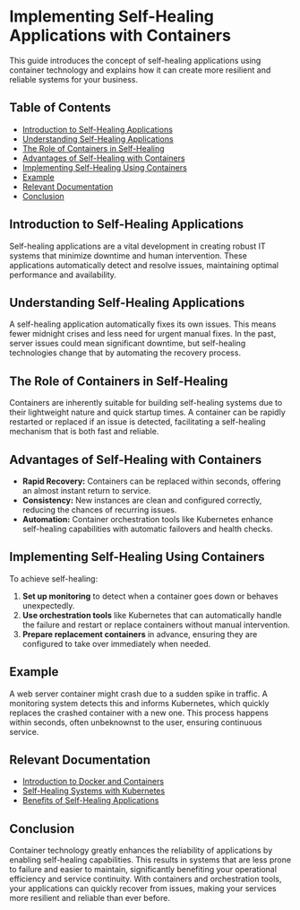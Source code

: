 # Implementing Self-Healing Applications with Containers

This guide introduces the concept of self-healing applications using container technology and explains how it can create more resilient and reliable systems for your business.

## Table of Contents

- [Introduction to Self-Healing Applications](#introduction-to-self-healing-applications)
- [Understanding Self-Healing Applications](#understanding-self-healing-applications)
- [The Role of Containers in Self-Healing](#the-role-of-containers-in-self-healing)
- [Advantages of Self-Healing with Containers](#advantages-of-self-healing-with-containers)
- [Implementing Self-Healing Using Containers](#implementing-self-healing-using-containers)
- [Example](#example)
- [Relevant Documentation](#relevant-documentation)
- [Conclusion](#conclusion)

## Introduction to Self-Healing Applications

Self-healing applications are a vital development in creating robust IT systems that minimize downtime and human intervention. These applications automatically detect and resolve issues, maintaining optimal performance and availability.

## Understanding Self-Healing Applications

A self-healing application automatically fixes its own issues. This means fewer midnight crises and less need for urgent manual fixes. In the past, server issues could mean significant downtime, but self-healing technologies change that by automating the recovery process.

## The Role of Containers in Self-Healing

Containers are inherently suitable for building self-healing systems due to their lightweight nature and quick startup times. A container can be rapidly restarted or replaced if an issue is detected, facilitating a self-healing mechanism that is both fast and reliable.

## Advantages of Self-Healing with Containers

- **Rapid Recovery:** Containers can be replaced within seconds, offering an almost instant return to service.
- **Consistency:** New instances are clean and configured correctly, reducing the chances of recurring issues.
- **Automation:** Container orchestration tools like Kubernetes enhance self-healing capabilities with automatic failovers and health checks.

## Implementing Self-Healing Using Containers

To achieve self-healing:
1. **Set up monitoring** to detect when a container goes down or behaves unexpectedly.
2. **Use orchestration tools** like Kubernetes that can automatically handle the failure and restart or replace containers without manual intervention.
3. **Prepare replacement containers** in advance, ensuring they are configured to take over immediately when needed.

## Example

A web server container might crash due to a sudden spike in traffic. A monitoring system detects this and informs Kubernetes, which quickly replaces the crashed container with a new one. This process happens within seconds, often unbeknownst to the user, ensuring continuous service.

## Relevant Documentation

- [Introduction to Docker and Containers](https://docs.docker.com/get-started/overview/)
- [Self-Healing Systems with Kubernetes](https://kubernetes.io/docs/tasks/administer-cluster/securing-a-cluster/)
- [Benefits of Self-Healing Applications](https://www.ibm.com/cloud/learn/self-healing-systems)

## Conclusion

Container technology greatly enhances the reliability of applications by enabling self-healing capabilities. This results in systems that are less prone to failure and easier to maintain, significantly benefiting your operational efficiency and service continuity. With containers and orchestration tools, your applications can quickly recover from issues, making your services more resilient and reliable than ever before.